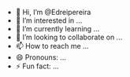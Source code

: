 - 👋 Hi, I’m @Edreipereira
- 👀 I’m interested in ...
- 🌱 I’m currently learning ...
- 💞️ I’m looking to collaborate on ...
- 📫 How to reach me ...
- 😄 Pronouns: ...
- ⚡ Fun fact: ...

<!---
Edreipereira/Edreipereira is a ✨ special ✨ repository because its `README.md` (this file) appears on your GitHub profile.
You can click the Preview link to take a look at your changes.
--->
